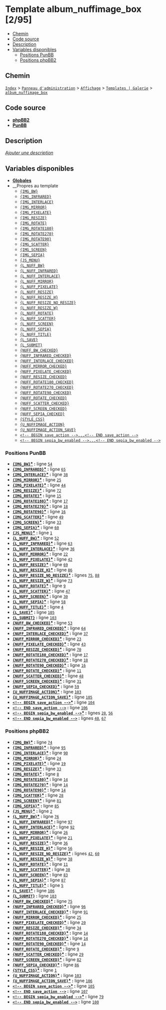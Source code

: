 # Template album_nuffimage_box [2/95]
* [Chemin](#chemin)
* [Code source](#code-source)
* [Description](#description)
* [Variables disponibles](#variables-disponibles)
    * [Positions PunBB](#positions-punbb)
    * [Positions phpBB2](#positions-phpbb2)

## Chemin
[`Index`](http://votre-forum.appspot.com/#/admin/,&part=themes,&mode=gallery&sub=templates,?mode=edit_gallery&part=themes&sub=templates&t=208) > [`Panneau d'administration`](http://votre-forum.appspot.com/admin/#&part=themes,&mode=gallery&sub=templates,?mode=edit_gallery&part=themes&sub=templates&t=208) > [`Affichage`](http://votre-forum.appspot.com/admin/?part=themes#&mode=gallery&sub=templates,?mode=edit_gallery&part=themes&sub=templates&t=208) > [`Templates | Galerie`](http://votre-forum.appspot.com/admin/?mode=gallery&part=themes&sub=templates#?mode=edit_gallery&part=themes&sub=templates&t=208) > [`album_nuffimage_box`](http://votre-forum.appspot.com/admin/?mode=edit_gallery&part=themes&sub=templates&t=208)

## Code source
* [__phpBB2__](../src/subsilver/album_nuffimage_box.tpl#files)
* [__PunBB__](../src/punbb/album_nuffimage_box.tpl#files)

## Description
[*Ajouter une description*](https://fa-tvars.appspot.com/tpl/album_nuffimage_box)

## Variables disponibles
* [__Globales__](../../variables_globales.md#readme)
* __Propres au template
    * [`{IMG_BW}`](https://github.com/Etana/template/blob/master/var/IMG_BW.md#readme)
    * [`{IMG_INFRARED}`](https://github.com/Etana/template/blob/master/var/IMG_INFRARED.md#readme)
    * [`{IMG_INTERLACE}`](https://github.com/Etana/template/blob/master/var/IMG_INTERLACE.md#readme)
    * [`{IMG_MIRROR}`](https://github.com/Etana/template/blob/master/var/IMG_MIRROR.md#readme)
    * [`{IMG_PIXELATE}`](https://github.com/Etana/template/blob/master/var/IMG_PIXELATE.md#readme)
    * [`{IMG_RESIZE}`](https://github.com/Etana/template/blob/master/var/IMG_RESIZE.md#readme)
    * [`{IMG_ROTATE}`](https://github.com/Etana/template/blob/master/var/IMG_ROTATE.md#readme)
    * [`{IMG_ROTATE180}`](https://github.com/Etana/template/blob/master/var/IMG_ROTATE180.md#readme)
    * [`{IMG_ROTATE270}`](https://github.com/Etana/template/blob/master/var/IMG_ROTATE270.md#readme)
    * [`{IMG_ROTATE90}`](https://github.com/Etana/template/blob/master/var/IMG_ROTATE90.md#readme)
    * [`{IMG_SCATTER}`](https://github.com/Etana/template/blob/master/var/IMG_SCATTER.md#readme)
    * [`{IMG_SCREEN}`](https://github.com/Etana/template/blob/master/var/IMG_SCREEN.md#readme)
    * [`{IMG_SEPIA}`](https://github.com/Etana/template/blob/master/var/IMG_SEPIA.md#readme)
    * [`{JS_MENU}`](https://github.com/Etana/template/blob/master/var/JS_MENU.md#readme)
    * [`{L_NUFF_BW}`](https://github.com/Etana/template/blob/master/var/L_NUFF_BW.md#readme)
    * [`{L_NUFF_INFRARED}`](https://github.com/Etana/template/blob/master/var/L_NUFF_INFRARED.md#readme)
    * [`{L_NUFF_INTERLACE}`](https://github.com/Etana/template/blob/master/var/L_NUFF_INTERLACE.md#readme)
    * [`{L_NUFF_MIRROR}`](https://github.com/Etana/template/blob/master/var/L_NUFF_MIRROR.md#readme)
    * [`{L_NUFF_PIXELATE}`](https://github.com/Etana/template/blob/master/var/L_NUFF_PIXELATE.md#readme)
    * [`{L_NUFF_RESIZE}`](https://github.com/Etana/template/blob/master/var/L_NUFF_RESIZE.md#readme)
    * [`{L_NUFF_RESIZE_H}`](https://github.com/Etana/template/blob/master/var/L_NUFF_RESIZE_H.md#readme)
    * [`{L_NUFF_RESIZE_NO_RESIZE}`](https://github.com/Etana/template/blob/master/var/L_NUFF_RESIZE_NO_RESIZE.md#readme)
    * [`{L_NUFF_RESIZE_W}`](https://github.com/Etana/template/blob/master/var/L_NUFF_RESIZE_W.md#readme)
    * [`{L_NUFF_ROTATE}`](https://github.com/Etana/template/blob/master/var/L_NUFF_ROTATE.md#readme)
    * [`{L_NUFF_SCATTER}`](https://github.com/Etana/template/blob/master/var/L_NUFF_SCATTER.md#readme)
    * [`{L_NUFF_SCREEN}`](https://github.com/Etana/template/blob/master/var/L_NUFF_SCREEN.md#readme)
    * [`{L_NUFF_SEPIA}`](https://github.com/Etana/template/blob/master/var/L_NUFF_SEPIA.md#readme)
    * [`{L_NUFF_TITLE}`](https://github.com/Etana/template/blob/master/var/L_NUFF_TITLE.md#readme)
    * [`{L_SAVE}`](https://github.com/Etana/template/blob/master/var/L_SAVE.md#readme)
    * [`{L_SUBMIT}`](https://github.com/Etana/template/blob/master/var/L_SUBMIT.md#readme)
    * [`{NUFF_BW_CHECKED}`](https://github.com/Etana/template/blob/master/var/NUFF_BW_CHECKED.md#readme)
    * [`{NUFF_INFRARED_CHECKED}`](https://github.com/Etana/template/blob/master/var/NUFF_INFRARED_CHECKED.md#readme)
    * [`{NUFF_INTERLACE_CHECKED}`](https://github.com/Etana/template/blob/master/var/NUFF_INTERLACE_CHECKED.md#readme)
    * [`{NUFF_MIRROR_CHECKED}`](https://github.com/Etana/template/blob/master/var/NUFF_MIRROR_CHECKED.md#readme)
    * [`{NUFF_PIXELATE_CHECKED}`](https://github.com/Etana/template/blob/master/var/NUFF_PIXELATE_CHECKED.md#readme)
    * [`{NUFF_RESIZE_CHECKED}`](https://github.com/Etana/template/blob/master/var/NUFF_RESIZE_CHECKED.md#readme)
    * [`{NUFF_ROTATE180_CHECKED}`](https://github.com/Etana/template/blob/master/var/NUFF_ROTATE180_CHECKED.md#readme)
    * [`{NUFF_ROTATE270_CHECKED}`](https://github.com/Etana/template/blob/master/var/NUFF_ROTATE270_CHECKED.md#readme)
    * [`{NUFF_ROTATE90_CHECKED}`](https://github.com/Etana/template/blob/master/var/NUFF_ROTATE90_CHECKED.md#readme)
    * [`{NUFF_ROTATE_CHECKED}`](https://github.com/Etana/template/blob/master/var/NUFF_ROTATE_CHECKED.md#readme)
    * [`{NUFF_SCATTER_CHECKED}`](https://github.com/Etana/template/blob/master/var/NUFF_SCATTER_CHECKED.md#readme)
    * [`{NUFF_SCREEN_CHECKED}`](https://github.com/Etana/template/blob/master/var/NUFF_SCREEN_CHECKED.md#readme)
    * [`{NUFF_SEPIA_CHECKED}`](https://github.com/Etana/template/blob/master/var/NUFF_SEPIA_CHECKED.md#readme)
    * [`{STYLE_CSS}`](https://github.com/Etana/template/blob/master/var/STYLE_CSS.md#readme)
    * [`{U_NUFFIMAGE_ACTION}`](https://github.com/Etana/template/blob/master/var/U_NUFFIMAGE_ACTION.md#readme)
    * [`{U_NUFFIMAGE_ACTION_SAVE}`](https://github.com/Etana/template/blob/master/var/U_NUFFIMAGE_ACTION_SAVE.md#readme)
    * [`<!-- BEGIN save_action -->...<!-- END save_action -->`](https://github.com/Etana/template/blob/master/var/save_action.md#readme)
    * [`<!-- BEGIN sepia_bw_enabled -->...<!-- END sepia_bw_enabled -->`](https://github.com/Etana/template/blob/master/var/sepia_bw_enabled.md#readme)

### Positions PunBB 

* __[`{IMG_BW}`](https://github.com/Etana/template/blob/master/var/IMG_BW.md#readme)<a href="https://fa-tvars.appspot.com/var/IMG_BW">*</a> :__ ligne [`54`](../src/punbb/album_nuffimage_box.tpl#L54)
* __[`{IMG_INFRARED}`](https://github.com/Etana/template/blob/master/var/IMG_INFRARED.md#readme)<a href="https://fa-tvars.appspot.com/var/IMG_INFRARED">*</a> :__ ligne [`65`](../src/punbb/album_nuffimage_box.tpl#L65)
* __[`{IMG_INTERLACE}`](https://github.com/Etana/template/blob/master/var/IMG_INTERLACE.md#readme)<a href="https://fa-tvars.appspot.com/var/IMG_INTERLACE">*</a> :__ ligne [`38`](../src/punbb/album_nuffimage_box.tpl#L38)
* __[`{IMG_MIRROR}`](https://github.com/Etana/template/blob/master/var/IMG_MIRROR.md#readme)<a href="https://fa-tvars.appspot.com/var/IMG_MIRROR">*</a> :__ ligne [`25`](../src/punbb/album_nuffimage_box.tpl#L25)
* __[`{IMG_PIXELATE}`](https://github.com/Etana/template/blob/master/var/IMG_PIXELATE.md#readme)<a href="https://fa-tvars.appspot.com/var/IMG_PIXELATE">*</a> :__ ligne [`44`](../src/punbb/album_nuffimage_box.tpl#L44)
* __[`{IMG_RESIZE}`](https://github.com/Etana/template/blob/master/var/IMG_RESIZE.md#readme)<a href="https://fa-tvars.appspot.com/var/IMG_RESIZE">*</a> :__ ligne [`72`](../src/punbb/album_nuffimage_box.tpl#L72)
* __[`{IMG_ROTATE}`](https://github.com/Etana/template/blob/master/var/IMG_ROTATE.md#readme)<a href="https://fa-tvars.appspot.com/var/IMG_ROTATE">*</a> :__ ligne [`15`](../src/punbb/album_nuffimage_box.tpl#L15)
* __[`{IMG_ROTATE180}`](https://github.com/Etana/template/blob/master/var/IMG_ROTATE180.md#readme)<a href="https://fa-tvars.appspot.com/var/IMG_ROTATE180">*</a> :__ ligne [`17`](../src/punbb/album_nuffimage_box.tpl#L17)
* __[`{IMG_ROTATE270}`](https://github.com/Etana/template/blob/master/var/IMG_ROTATE270.md#readme)<a href="https://fa-tvars.appspot.com/var/IMG_ROTATE270">*</a> :__ ligne [`18`](../src/punbb/album_nuffimage_box.tpl#L18)
* __[`{IMG_ROTATE90}`](https://github.com/Etana/template/blob/master/var/IMG_ROTATE90.md#readme)<a href="https://fa-tvars.appspot.com/var/IMG_ROTATE90">*</a> :__ ligne [`16`](../src/punbb/album_nuffimage_box.tpl#L16)
* __[`{IMG_SCATTER}`](https://github.com/Etana/template/blob/master/var/IMG_SCATTER.md#readme)<a href="https://fa-tvars.appspot.com/var/IMG_SCATTER">*</a> :__ ligne [`49`](../src/punbb/album_nuffimage_box.tpl#L49)
* __[`{IMG_SCREEN}`](https://github.com/Etana/template/blob/master/var/IMG_SCREEN.md#readme)<a href="https://fa-tvars.appspot.com/var/IMG_SCREEN">*</a> :__ ligne [`33`](../src/punbb/album_nuffimage_box.tpl#L33)
* __[`{IMG_SEPIA}`](https://github.com/Etana/template/blob/master/var/IMG_SEPIA.md#readme)<a href="https://fa-tvars.appspot.com/var/IMG_SEPIA">*</a> :__ ligne [`60`](../src/punbb/album_nuffimage_box.tpl#L60)
* __[`{JS_MENU}`](https://github.com/Etana/template/blob/master/var/JS_MENU.md#readme)<a href="https://fa-tvars.appspot.com/var/JS_MENU">*</a> :__ ligne [`1`](../src/punbb/album_nuffimage_box.tpl#L1)
* __[`{L_NUFF_BW}`](https://github.com/Etana/template/blob/master/var/L_NUFF_BW.md#readme)<a href="https://fa-tvars.appspot.com/var/L_NUFF_BW">*</a> :__ ligne [`52`](../src/punbb/album_nuffimage_box.tpl#L52)
* __[`{L_NUFF_INFRARED}`](https://github.com/Etana/template/blob/master/var/L_NUFF_INFRARED.md#readme)<a href="https://fa-tvars.appspot.com/var/L_NUFF_INFRARED">*</a> :__ ligne [`63`](../src/punbb/album_nuffimage_box.tpl#L63)
* __[`{L_NUFF_INTERLACE}`](https://github.com/Etana/template/blob/master/var/L_NUFF_INTERLACE.md#readme)<a href="https://fa-tvars.appspot.com/var/L_NUFF_INTERLACE">*</a> :__ ligne [`36`](../src/punbb/album_nuffimage_box.tpl#L36)
* __[`{L_NUFF_MIRROR}`](https://github.com/Etana/template/blob/master/var/L_NUFF_MIRROR.md#readme)<a href="https://fa-tvars.appspot.com/var/L_NUFF_MIRROR">*</a> :__ ligne [`22`](../src/punbb/album_nuffimage_box.tpl#L22)
* __[`{L_NUFF_PIXELATE}`](https://github.com/Etana/template/blob/master/var/L_NUFF_PIXELATE.md#readme)<a href="https://fa-tvars.appspot.com/var/L_NUFF_PIXELATE">*</a> :__ ligne [`42`](../src/punbb/album_nuffimage_box.tpl#L42)
* __[`{L_NUFF_RESIZE}`](https://github.com/Etana/template/blob/master/var/L_NUFF_RESIZE.md#readme)<a href="https://fa-tvars.appspot.com/var/L_NUFF_RESIZE">*</a> :__ ligne [`69`](../src/punbb/album_nuffimage_box.tpl#L69)
* __[`{L_NUFF_RESIZE_H}`](https://github.com/Etana/template/blob/master/var/L_NUFF_RESIZE_H.md#readme)<a href="https://fa-tvars.appspot.com/var/L_NUFF_RESIZE_H">*</a> :__ ligne [`86`](../src/punbb/album_nuffimage_box.tpl#L86)
* __[`{L_NUFF_RESIZE_NO_RESIZE}`](https://github.com/Etana/template/blob/master/var/L_NUFF_RESIZE_NO_RESIZE.md#readme)<a href="https://fa-tvars.appspot.com/var/L_NUFF_RESIZE_NO_RESIZE">*</a> :__ lignes [`75`](../src/punbb/album_nuffimage_box.tpl#L75), [`88`](../src/punbb/album_nuffimage_box.tpl#L88)
* __[`{L_NUFF_RESIZE_W}`](https://github.com/Etana/template/blob/master/var/L_NUFF_RESIZE_W.md#readme)<a href="https://fa-tvars.appspot.com/var/L_NUFF_RESIZE_W">*</a> :__ ligne [`73`](../src/punbb/album_nuffimage_box.tpl#L73)
* __[`{L_NUFF_ROTATE}`](https://github.com/Etana/template/blob/master/var/L_NUFF_ROTATE.md#readme)<a href="https://fa-tvars.appspot.com/var/L_NUFF_ROTATE">*</a> :__ ligne [`9`](../src/punbb/album_nuffimage_box.tpl#L9)
* __[`{L_NUFF_SCATTER}`](https://github.com/Etana/template/blob/master/var/L_NUFF_SCATTER.md#readme)<a href="https://fa-tvars.appspot.com/var/L_NUFF_SCATTER">*</a> :__ ligne [`47`](../src/punbb/album_nuffimage_box.tpl#L47)
* __[`{L_NUFF_SCREEN}`](https://github.com/Etana/template/blob/master/var/L_NUFF_SCREEN.md#readme)<a href="https://fa-tvars.appspot.com/var/L_NUFF_SCREEN">*</a> :__ ligne [`30`](../src/punbb/album_nuffimage_box.tpl#L30)
* __[`{L_NUFF_SEPIA}`](https://github.com/Etana/template/blob/master/var/L_NUFF_SEPIA.md#readme)<a href="https://fa-tvars.appspot.com/var/L_NUFF_SEPIA">*</a> :__ ligne [`58`](../src/punbb/album_nuffimage_box.tpl#L58)
* __[`{L_NUFF_TITLE}`](https://github.com/Etana/template/blob/master/var/L_NUFF_TITLE.md#readme)<a href="https://fa-tvars.appspot.com/var/L_NUFF_TITLE">*</a> :__ ligne [`4`](../src/punbb/album_nuffimage_box.tpl#L4)
* __[`{L_SAVE}`](https://github.com/Etana/template/blob/master/var/L_SAVE.md#readme)<a href="https://fa-tvars.appspot.com/var/L_SAVE">*</a> :__ ligne [`105`](../src/punbb/album_nuffimage_box.tpl#L105)
* __[`{L_SUBMIT}`](https://github.com/Etana/template/blob/master/var/L_SUBMIT.md#readme) :__ ligne [`103`](../src/punbb/album_nuffimage_box.tpl#L103)
* __[`{NUFF_BW_CHECKED}`](https://github.com/Etana/template/blob/master/var/NUFF_BW_CHECKED.md#readme)<a href="https://fa-tvars.appspot.com/var/NUFF_BW_CHECKED">*</a> :__ ligne [`53`](../src/punbb/album_nuffimage_box.tpl#L53)
* __[`{NUFF_INFRARED_CHECKED}`](https://github.com/Etana/template/blob/master/var/NUFF_INFRARED_CHECKED.md#readme)<a href="https://fa-tvars.appspot.com/var/NUFF_INFRARED_CHECKED">*</a> :__ ligne [`64`](../src/punbb/album_nuffimage_box.tpl#L64)
* __[`{NUFF_INTERLACE_CHECKED}`](https://github.com/Etana/template/blob/master/var/NUFF_INTERLACE_CHECKED.md#readme)<a href="https://fa-tvars.appspot.com/var/NUFF_INTERLACE_CHECKED">*</a> :__ ligne [`37`](../src/punbb/album_nuffimage_box.tpl#L37)
* __[`{NUFF_MIRROR_CHECKED}`](https://github.com/Etana/template/blob/master/var/NUFF_MIRROR_CHECKED.md#readme)<a href="https://fa-tvars.appspot.com/var/NUFF_MIRROR_CHECKED">*</a> :__ ligne [`23`](../src/punbb/album_nuffimage_box.tpl#L23)
* __[`{NUFF_PIXELATE_CHECKED}`](https://github.com/Etana/template/blob/master/var/NUFF_PIXELATE_CHECKED.md#readme)<a href="https://fa-tvars.appspot.com/var/NUFF_PIXELATE_CHECKED">*</a> :__ ligne [`43`](../src/punbb/album_nuffimage_box.tpl#L43)
* __[`{NUFF_RESIZE_CHECKED}`](https://github.com/Etana/template/blob/master/var/NUFF_RESIZE_CHECKED.md#readme)<a href="https://fa-tvars.appspot.com/var/NUFF_RESIZE_CHECKED">*</a> :__ ligne [`70`](../src/punbb/album_nuffimage_box.tpl#L70)
* __[`{NUFF_ROTATE180_CHECKED}`](https://github.com/Etana/template/blob/master/var/NUFF_ROTATE180_CHECKED.md#readme)<a href="https://fa-tvars.appspot.com/var/NUFF_ROTATE180_CHECKED">*</a> :__ ligne [`17`](../src/punbb/album_nuffimage_box.tpl#L17)
* __[`{NUFF_ROTATE270_CHECKED}`](https://github.com/Etana/template/blob/master/var/NUFF_ROTATE270_CHECKED.md#readme)<a href="https://fa-tvars.appspot.com/var/NUFF_ROTATE270_CHECKED">*</a> :__ ligne [`18`](../src/punbb/album_nuffimage_box.tpl#L18)
* __[`{NUFF_ROTATE90_CHECKED}`](https://github.com/Etana/template/blob/master/var/NUFF_ROTATE90_CHECKED.md#readme)<a href="https://fa-tvars.appspot.com/var/NUFF_ROTATE90_CHECKED">*</a> :__ ligne [`16`](../src/punbb/album_nuffimage_box.tpl#L16)
* __[`{NUFF_ROTATE_CHECKED}`](https://github.com/Etana/template/blob/master/var/NUFF_ROTATE_CHECKED.md#readme)<a href="https://fa-tvars.appspot.com/var/NUFF_ROTATE_CHECKED">*</a> :__ ligne [`11`](../src/punbb/album_nuffimage_box.tpl#L11)
* __[`{NUFF_SCATTER_CHECKED}`](https://github.com/Etana/template/blob/master/var/NUFF_SCATTER_CHECKED.md#readme)<a href="https://fa-tvars.appspot.com/var/NUFF_SCATTER_CHECKED">*</a> :__ ligne [`48`](../src/punbb/album_nuffimage_box.tpl#L48)
* __[`{NUFF_SCREEN_CHECKED}`](https://github.com/Etana/template/blob/master/var/NUFF_SCREEN_CHECKED.md#readme)<a href="https://fa-tvars.appspot.com/var/NUFF_SCREEN_CHECKED">*</a> :__ ligne [`31`](../src/punbb/album_nuffimage_box.tpl#L31)
* __[`{NUFF_SEPIA_CHECKED}`](https://github.com/Etana/template/blob/master/var/NUFF_SEPIA_CHECKED.md#readme)<a href="https://fa-tvars.appspot.com/var/NUFF_SEPIA_CHECKED">*</a> :__ ligne [`59`](../src/punbb/album_nuffimage_box.tpl#L59)
* __[`{U_NUFFIMAGE_ACTION}`](https://github.com/Etana/template/blob/master/var/U_NUFFIMAGE_ACTION.md#readme)<a href="https://fa-tvars.appspot.com/var/U_NUFFIMAGE_ACTION">*</a> :__ ligne [`103`](../src/punbb/album_nuffimage_box.tpl#L103)
* __[`{U_NUFFIMAGE_ACTION_SAVE}`](https://github.com/Etana/template/blob/master/var/U_NUFFIMAGE_ACTION_SAVE.md#readme)<a href="https://fa-tvars.appspot.com/var/U_NUFFIMAGE_ACTION_SAVE">*</a> :__ ligne [`105`](../src/punbb/album_nuffimage_box.tpl#L105)
* __[`<!-- BEGIN save_action -->`](https://github.com/Etana/template/blob/master/var/save_action.md#readme)<a href="https://fa-tvars.appspot.com/var/save_action">*</a> :__ ligne [`104`](../src/punbb/album_nuffimage_box.tpl#L104)
* __[`<!-- END save_action -->`](https://github.com/Etana/template/blob/master/var/save_action.md#readme) :__ ligne [`106`](../src/punbb/album_nuffimage_box.tpl#L106)
* __[`<!-- BEGIN sepia_bw_enabled -->`](https://github.com/Etana/template/blob/master/var/sepia_bw_enabled.md#readme)<a href="https://fa-tvars.appspot.com/var/sepia_bw_enabled">*</a> :__ lignes [`28`](../src/punbb/album_nuffimage_box.tpl#L28), [`56`](../src/punbb/album_nuffimage_box.tpl#L56)
* __[`<!-- END sepia_bw_enabled -->`](https://github.com/Etana/template/blob/master/var/sepia_bw_enabled.md#readme) :__ lignes [`40`](../src/punbb/album_nuffimage_box.tpl#L40), [`67`](../src/punbb/album_nuffimage_box.tpl#L67)


### Positions phpBB2 

* __[`{IMG_BW}`](https://github.com/Etana/template/blob/master/var/IMG_BW.md#readme)<a href="https://fa-tvars.appspot.com/var/IMG_BW">*</a> :__ ligne [`74`](../src/subsilver/album_nuffimage_box.tpl#L74)
* __[`{IMG_INFRARED}`](https://github.com/Etana/template/blob/master/var/IMG_INFRARED.md#readme)<a href="https://fa-tvars.appspot.com/var/IMG_INFRARED">*</a> :__ ligne [`95`](../src/subsilver/album_nuffimage_box.tpl#L95)
* __[`{IMG_INTERLACE}`](https://github.com/Etana/template/blob/master/var/IMG_INTERLACE.md#readme)<a href="https://fa-tvars.appspot.com/var/IMG_INTERLACE">*</a> :__ ligne [`90`](../src/subsilver/album_nuffimage_box.tpl#L90)
* __[`{IMG_MIRROR}`](https://github.com/Etana/template/blob/master/var/IMG_MIRROR.md#readme)<a href="https://fa-tvars.appspot.com/var/IMG_MIRROR">*</a> :__ ligne [`24`](../src/subsilver/album_nuffimage_box.tpl#L24)
* __[`{IMG_PIXELATE}`](https://github.com/Etana/template/blob/master/var/IMG_PIXELATE.md#readme)<a href="https://fa-tvars.appspot.com/var/IMG_PIXELATE">*</a> :__ ligne [`19`](../src/subsilver/album_nuffimage_box.tpl#L19)
* __[`{IMG_RESIZE}`](https://github.com/Etana/template/blob/master/var/IMG_RESIZE.md#readme)<a href="https://fa-tvars.appspot.com/var/IMG_RESIZE">*</a> :__ ligne [`33`](../src/subsilver/album_nuffimage_box.tpl#L33)
* __[`{IMG_ROTATE}`](https://github.com/Etana/template/blob/master/var/IMG_ROTATE.md#readme)<a href="https://fa-tvars.appspot.com/var/IMG_ROTATE">*</a> :__ ligne [`8`](../src/subsilver/album_nuffimage_box.tpl#L8)
* __[`{IMG_ROTATE180}`](https://github.com/Etana/template/blob/master/var/IMG_ROTATE180.md#readme)<a href="https://fa-tvars.appspot.com/var/IMG_ROTATE180">*</a> :__ ligne [`14`](../src/subsilver/album_nuffimage_box.tpl#L14)
* __[`{IMG_ROTATE270}`](https://github.com/Etana/template/blob/master/var/IMG_ROTATE270.md#readme)<a href="https://fa-tvars.appspot.com/var/IMG_ROTATE270">*</a> :__ ligne [`14`](../src/subsilver/album_nuffimage_box.tpl#L14)
* __[`{IMG_ROTATE90}`](https://github.com/Etana/template/blob/master/var/IMG_ROTATE90.md#readme)<a href="https://fa-tvars.appspot.com/var/IMG_ROTATE90">*</a> :__ ligne [`14`](../src/subsilver/album_nuffimage_box.tpl#L14)
* __[`{IMG_SCATTER}`](https://github.com/Etana/template/blob/master/var/IMG_SCATTER.md#readme)<a href="https://fa-tvars.appspot.com/var/IMG_SCATTER">*</a> :__ ligne [`28`](../src/subsilver/album_nuffimage_box.tpl#L28)
* __[`{IMG_SCREEN}`](https://github.com/Etana/template/blob/master/var/IMG_SCREEN.md#readme)<a href="https://fa-tvars.appspot.com/var/IMG_SCREEN">*</a> :__ ligne [`81`](../src/subsilver/album_nuffimage_box.tpl#L81)
* __[`{IMG_SEPIA}`](https://github.com/Etana/template/blob/master/var/IMG_SEPIA.md#readme)<a href="https://fa-tvars.appspot.com/var/IMG_SEPIA">*</a> :__ ligne [`85`](../src/subsilver/album_nuffimage_box.tpl#L85)
* __[`{JS_MENU}`](https://github.com/Etana/template/blob/master/var/JS_MENU.md#readme)<a href="https://fa-tvars.appspot.com/var/JS_MENU">*</a> :__ ligne [`2`](../src/subsilver/album_nuffimage_box.tpl#L2)
* __[`{L_NUFF_BW}`](https://github.com/Etana/template/blob/master/var/L_NUFF_BW.md#readme)<a href="https://fa-tvars.appspot.com/var/L_NUFF_BW">*</a> :__ ligne [`76`](../src/subsilver/album_nuffimage_box.tpl#L76)
* __[`{L_NUFF_INFRARED}`](https://github.com/Etana/template/blob/master/var/L_NUFF_INFRARED.md#readme)<a href="https://fa-tvars.appspot.com/var/L_NUFF_INFRARED">*</a> :__ ligne [`97`](../src/subsilver/album_nuffimage_box.tpl#L97)
* __[`{L_NUFF_INTERLACE}`](https://github.com/Etana/template/blob/master/var/L_NUFF_INTERLACE.md#readme)<a href="https://fa-tvars.appspot.com/var/L_NUFF_INTERLACE">*</a> :__ ligne [`92`](../src/subsilver/album_nuffimage_box.tpl#L92)
* __[`{L_NUFF_MIRROR}`](https://github.com/Etana/template/blob/master/var/L_NUFF_MIRROR.md#readme)<a href="https://fa-tvars.appspot.com/var/L_NUFF_MIRROR">*</a> :__ ligne [`26`](../src/subsilver/album_nuffimage_box.tpl#L26)
* __[`{L_NUFF_PIXELATE}`](https://github.com/Etana/template/blob/master/var/L_NUFF_PIXELATE.md#readme)<a href="https://fa-tvars.appspot.com/var/L_NUFF_PIXELATE">*</a> :__ ligne [`21`](../src/subsilver/album_nuffimage_box.tpl#L21)
* __[`{L_NUFF_RESIZE}`](https://github.com/Etana/template/blob/master/var/L_NUFF_RESIZE.md#readme)<a href="https://fa-tvars.appspot.com/var/L_NUFF_RESIZE">*</a> :__ ligne [`36`](../src/subsilver/album_nuffimage_box.tpl#L36)
* __[`{L_NUFF_RESIZE_H}`](https://github.com/Etana/template/blob/master/var/L_NUFF_RESIZE_H.md#readme)<a href="https://fa-tvars.appspot.com/var/L_NUFF_RESIZE_H">*</a> :__ ligne [`56`](../src/subsilver/album_nuffimage_box.tpl#L56)
* __[`{L_NUFF_RESIZE_NO_RESIZE}`](https://github.com/Etana/template/blob/master/var/L_NUFF_RESIZE_NO_RESIZE.md#readme)<a href="https://fa-tvars.appspot.com/var/L_NUFF_RESIZE_NO_RESIZE">*</a> :__ lignes [`42`](../src/subsilver/album_nuffimage_box.tpl#L42), [`60`](../src/subsilver/album_nuffimage_box.tpl#L60)
* __[`{L_NUFF_RESIZE_W}`](https://github.com/Etana/template/blob/master/var/L_NUFF_RESIZE_W.md#readme)<a href="https://fa-tvars.appspot.com/var/L_NUFF_RESIZE_W">*</a> :__ ligne [`38`](../src/subsilver/album_nuffimage_box.tpl#L38)
* __[`{L_NUFF_ROTATE}`](https://github.com/Etana/template/blob/master/var/L_NUFF_ROTATE.md#readme)<a href="https://fa-tvars.appspot.com/var/L_NUFF_ROTATE">*</a> :__ ligne [`11`](../src/subsilver/album_nuffimage_box.tpl#L11)
* __[`{L_NUFF_SCATTER}`](https://github.com/Etana/template/blob/master/var/L_NUFF_SCATTER.md#readme)<a href="https://fa-tvars.appspot.com/var/L_NUFF_SCATTER">*</a> :__ ligne [`30`](../src/subsilver/album_nuffimage_box.tpl#L30)
* __[`{L_NUFF_SCREEN}`](https://github.com/Etana/template/blob/master/var/L_NUFF_SCREEN.md#readme)<a href="https://fa-tvars.appspot.com/var/L_NUFF_SCREEN">*</a> :__ ligne [`83`](../src/subsilver/album_nuffimage_box.tpl#L83)
* __[`{L_NUFF_SEPIA}`](https://github.com/Etana/template/blob/master/var/L_NUFF_SEPIA.md#readme)<a href="https://fa-tvars.appspot.com/var/L_NUFF_SEPIA">*</a> :__ ligne [`87`](../src/subsilver/album_nuffimage_box.tpl#L87)
* __[`{L_NUFF_TITLE}`](https://github.com/Etana/template/blob/master/var/L_NUFF_TITLE.md#readme)<a href="https://fa-tvars.appspot.com/var/L_NUFF_TITLE">*</a> :__ ligne [`5`](../src/subsilver/album_nuffimage_box.tpl#L5)
* __[`{L_SAVE}`](https://github.com/Etana/template/blob/master/var/L_SAVE.md#readme)<a href="https://fa-tvars.appspot.com/var/L_SAVE">*</a> :__ ligne [`106`](../src/subsilver/album_nuffimage_box.tpl#L106)
* __[`{L_SUBMIT}`](https://github.com/Etana/template/blob/master/var/L_SUBMIT.md#readme) :__ ligne [`103`](../src/subsilver/album_nuffimage_box.tpl#L103)
* __[`{NUFF_BW_CHECKED}`](https://github.com/Etana/template/blob/master/var/NUFF_BW_CHECKED.md#readme)<a href="https://fa-tvars.appspot.com/var/NUFF_BW_CHECKED">*</a> :__ ligne [`75`](../src/subsilver/album_nuffimage_box.tpl#L75)
* __[`{NUFF_INFRARED_CHECKED}`](https://github.com/Etana/template/blob/master/var/NUFF_INFRARED_CHECKED.md#readme)<a href="https://fa-tvars.appspot.com/var/NUFF_INFRARED_CHECKED">*</a> :__ ligne [`96`](../src/subsilver/album_nuffimage_box.tpl#L96)
* __[`{NUFF_INTERLACE_CHECKED}`](https://github.com/Etana/template/blob/master/var/NUFF_INTERLACE_CHECKED.md#readme)<a href="https://fa-tvars.appspot.com/var/NUFF_INTERLACE_CHECKED">*</a> :__ ligne [`91`](../src/subsilver/album_nuffimage_box.tpl#L91)
* __[`{NUFF_MIRROR_CHECKED}`](https://github.com/Etana/template/blob/master/var/NUFF_MIRROR_CHECKED.md#readme)<a href="https://fa-tvars.appspot.com/var/NUFF_MIRROR_CHECKED">*</a> :__ ligne [`25`](../src/subsilver/album_nuffimage_box.tpl#L25)
* __[`{NUFF_PIXELATE_CHECKED}`](https://github.com/Etana/template/blob/master/var/NUFF_PIXELATE_CHECKED.md#readme)<a href="https://fa-tvars.appspot.com/var/NUFF_PIXELATE_CHECKED">*</a> :__ ligne [`20`](../src/subsilver/album_nuffimage_box.tpl#L20)
* __[`{NUFF_RESIZE_CHECKED}`](https://github.com/Etana/template/blob/master/var/NUFF_RESIZE_CHECKED.md#readme)<a href="https://fa-tvars.appspot.com/var/NUFF_RESIZE_CHECKED">*</a> :__ ligne [`34`](../src/subsilver/album_nuffimage_box.tpl#L34)
* __[`{NUFF_ROTATE180_CHECKED}`](https://github.com/Etana/template/blob/master/var/NUFF_ROTATE180_CHECKED.md#readme)<a href="https://fa-tvars.appspot.com/var/NUFF_ROTATE180_CHECKED">*</a> :__ ligne [`14`](../src/subsilver/album_nuffimage_box.tpl#L14)
* __[`{NUFF_ROTATE270_CHECKED}`](https://github.com/Etana/template/blob/master/var/NUFF_ROTATE270_CHECKED.md#readme)<a href="https://fa-tvars.appspot.com/var/NUFF_ROTATE270_CHECKED">*</a> :__ ligne [`14`](../src/subsilver/album_nuffimage_box.tpl#L14)
* __[`{NUFF_ROTATE90_CHECKED}`](https://github.com/Etana/template/blob/master/var/NUFF_ROTATE90_CHECKED.md#readme)<a href="https://fa-tvars.appspot.com/var/NUFF_ROTATE90_CHECKED">*</a> :__ ligne [`14`](../src/subsilver/album_nuffimage_box.tpl#L14)
* __[`{NUFF_ROTATE_CHECKED}`](https://github.com/Etana/template/blob/master/var/NUFF_ROTATE_CHECKED.md#readme)<a href="https://fa-tvars.appspot.com/var/NUFF_ROTATE_CHECKED">*</a> :__ ligne [`9`](../src/subsilver/album_nuffimage_box.tpl#L9)
* __[`{NUFF_SCATTER_CHECKED}`](https://github.com/Etana/template/blob/master/var/NUFF_SCATTER_CHECKED.md#readme)<a href="https://fa-tvars.appspot.com/var/NUFF_SCATTER_CHECKED">*</a> :__ ligne [`29`](../src/subsilver/album_nuffimage_box.tpl#L29)
* __[`{NUFF_SCREEN_CHECKED}`](https://github.com/Etana/template/blob/master/var/NUFF_SCREEN_CHECKED.md#readme)<a href="https://fa-tvars.appspot.com/var/NUFF_SCREEN_CHECKED">*</a> :__ ligne [`82`](../src/subsilver/album_nuffimage_box.tpl#L82)
* __[`{NUFF_SEPIA_CHECKED}`](https://github.com/Etana/template/blob/master/var/NUFF_SEPIA_CHECKED.md#readme)<a href="https://fa-tvars.appspot.com/var/NUFF_SEPIA_CHECKED">*</a> :__ ligne [`86`](../src/subsilver/album_nuffimage_box.tpl#L86)
* __[`{STYLE_CSS}`](https://github.com/Etana/template/blob/master/var/STYLE_CSS.md#readme)<a href="https://fa-tvars.appspot.com/var/STYLE_CSS">*</a> :__ ligne [`1`](../src/subsilver/album_nuffimage_box.tpl#L1)
* __[`{U_NUFFIMAGE_ACTION}`](https://github.com/Etana/template/blob/master/var/U_NUFFIMAGE_ACTION.md#readme)<a href="https://fa-tvars.appspot.com/var/U_NUFFIMAGE_ACTION">*</a> :__ ligne [`103`](../src/subsilver/album_nuffimage_box.tpl#L103)
* __[`{U_NUFFIMAGE_ACTION_SAVE}`](https://github.com/Etana/template/blob/master/var/U_NUFFIMAGE_ACTION_SAVE.md#readme)<a href="https://fa-tvars.appspot.com/var/U_NUFFIMAGE_ACTION_SAVE">*</a> :__ ligne [`106`](../src/subsilver/album_nuffimage_box.tpl#L106)
* __[`<!-- BEGIN save_action -->`](https://github.com/Etana/template/blob/master/var/save_action.md#readme)<a href="https://fa-tvars.appspot.com/var/save_action">*</a> :__ ligne [`105`](../src/subsilver/album_nuffimage_box.tpl#L105)
* __[`<!-- END save_action -->`](https://github.com/Etana/template/blob/master/var/save_action.md#readme) :__ ligne [`107`](../src/subsilver/album_nuffimage_box.tpl#L107)
* __[`<!-- BEGIN sepia_bw_enabled -->`](https://github.com/Etana/template/blob/master/var/sepia_bw_enabled.md#readme)<a href="https://fa-tvars.appspot.com/var/sepia_bw_enabled">*</a> :__ ligne [`79`](../src/subsilver/album_nuffimage_box.tpl#L79)
* __[`<!-- END sepia_bw_enabled -->`](https://github.com/Etana/template/blob/master/var/sepia_bw_enabled.md#readme) :__ ligne [`100`](../src/subsilver/album_nuffimage_box.tpl#L100)
